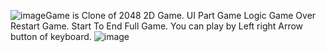 ![image](https://github.com/Amitsoni5157/2048Game2D/assets/18565389/7b9bd666-4c2f-487f-b7b6-9dda6e62592d)Game is Clone of 2048 2D Game.
UI Part
Game Logic
Game Over Restart Game.
Start To End Full Game.
You can play by Left right Arrow button of keyboard.
![image](https://github.com/Amitsoni5157/2048Game2D/assets/18565389/de88aae1-9759-4a36-996b-a208af2ea0ac)

